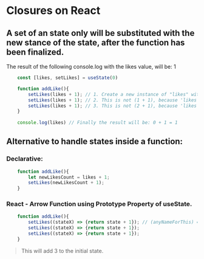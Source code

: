 # Closures on React

## A set of an state only will be substituted with the new stance of the state, after the function has been finalized.
The result of the following console.log with the likes value, will be: 1
```js
    const [likes, setLikes] = useState(0)

    function addLike(){
        setLikes(likes + 1); // 1. Create a new instance of "likes" with + 1, that will be substituted at the end of the whole function
        setLikes(likes + 1); // 2. This is not (1 + 1), because 'likes' is still 0, before end of the whole function. This is still (1 + 1)
        setLikes(likes + 1); // 3. This is not (2 + 1), because 'likes' is still 0, before end of the whole function. This is still (1 + 1)
    }
    
    console.log(likes) // Finally the result will be: 0 + 1 = 1
```


## Alternative to handle states inside a function:


### Declarative:
```js
    function addLike(){
        let newLikesCount = likes + 1;
        setLikes(newLikesCount + 1);
    }
```

### React - Arrow Function using Prototype Property of useState.
```js
    function addLike(){
        setLikes((stateX) => {return state + 1}); // (anyNameForThis) => Will be the most recent value of the state being set. Because it will be updated at the !end of this arrow function!.
        setLikes((stateX) => {return state + 1});
        setLikes((stateX) => {return state + 1});
    }
```

> This will add 3 to the initial state.